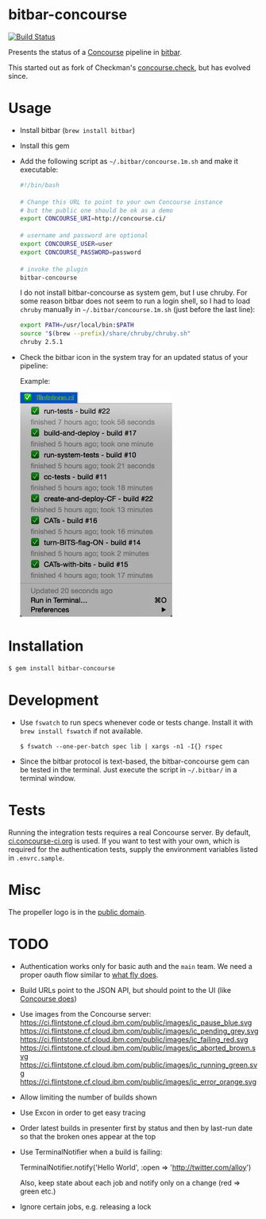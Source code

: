 # bitbar-concourse

[![Build Status](https://travis-ci.org/suhlig/bitbar-concourse.svg?branch=master)](https://travis-ci.org/suhlig/bitbar-concourse)

Presents the status of a [Concourse](https://concourse-ci.org/) pipeline in [bitbar](https://github.com/matryer/bitbar).

This started out as fork of Checkman's [concourse.check](https://github.com/cppforlife/checkman/blob/master/scripts/concourse.check), but has evolved since.

# Usage

* Install bitbar (`brew install bitbar`)
* Install this gem
* Add the following script as `~/.bitbar/concourse.1m.sh` and make it executable:

  ```sh
  #!/bin/bash

  # Change this URL to point to your own Concourse instance
  # but the public one should be ok as a demo
  export CONCOURSE_URI=http://concourse.ci/

  # username and password are optional
  export CONCOURSE_USER=user
  export CONCOURSE_PASSWORD=password

  # invoke the plugin
  bitbar-concourse
  ```

  I do not install bitbar-concourse as system gem, but I use chruby. For some reason bitbar does not seem to run a login shell, so I had to load `chruby` manually in `~/.bitbar/concourse.1m.sh` (just before the last line):

  ```sh
  export PATH=/usr/local/bin:$PATH
  source "$(brew --prefix)/share/chruby/chruby.sh"
  chruby 2.5.1
  ```

* Check the bitbar icon in the system tray for an updated status of your pipeline:

  Example:

  ![Flintstone CI](public/flintstone.png)

# Installation

```sh
$ gem install bitbar-concourse
```

# Development

* Use `fswatch` to run specs whenever code or tests change. Install it with `brew install fswatch` if not available.

  ```
  $ fswatch --one-per-batch spec lib | xargs -n1 -I{} rspec
  ```

* Since the bitbar protocol is text-based, the bitbar-concourse gem can be tested in the terminal. Just execute the script in `~/.bitbar/` in a terminal window.

# Tests

Running the integration tests requires a real Concourse server. By default, [ci.concourse-ci.org](https://ci.concourse-ci.org) is used. If you want to test with your own, which is required for the authentication tests, supply the environment variables listed in `.envrc.sample`.

# Misc

The propeller logo is in the [public domain](https://thenounproject.com/search/?q=propeller&i=13111).

# TODO

* Authentication works only for basic auth and the `main` team. We need a proper oauth flow similar to [what fly does](https://github.com/concourse/fly/blob/v4.0.1-rc.29/commands/login.go#L159).
* Build URLs point to the JSON API, but should point to the UI (like [Concourse does](https://github.com/concourse/concourse/blob/968d1e0fa4f28d9966fcc8e2217474840bb6300a/web/elm/src/Build/Build.elm))
* Use images from the Concourse server:
    https://ci.flintstone.cf.cloud.ibm.com/public/images/ic_pause_blue.svg
    https://ci.flintstone.cf.cloud.ibm.com/public/images/ic_pending_grey.svg
    https://ci.flintstone.cf.cloud.ibm.com/public/images/ic_failing_red.svg
    https://ci.flintstone.cf.cloud.ibm.com/public/images/ic_aborted_brown.svg
    https://ci.flintstone.cf.cloud.ibm.com/public/images/ic_running_green.svg
    https://ci.flintstone.cf.cloud.ibm.com/public/images/ic_error_orange.svg
* Allow limiting the number of builds shown
* Use Excon in order to get easy tracing
* Order latest builds in presenter first by status and then by last-run date so that the broken ones appear at the top
* Use TerminalNotifier when a build is failing:

  TerminalNotifier.notify('Hello World', :open => 'http://twitter.com/alloy')

  Also, keep state about each job and notify only on a change (red => green etc.)
* Ignore certain jobs, e.g. releasing a lock
